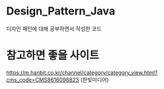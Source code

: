 # Design_Pattern_Java
디자인 패턴에 대해 공부하면서 작성한 코드


# 참고하면 좋을 사이트
 https://m.hanbit.co.kr/channel/category/category_view.html?cms_code=CMS8616098823 
 (한빛미디어)
